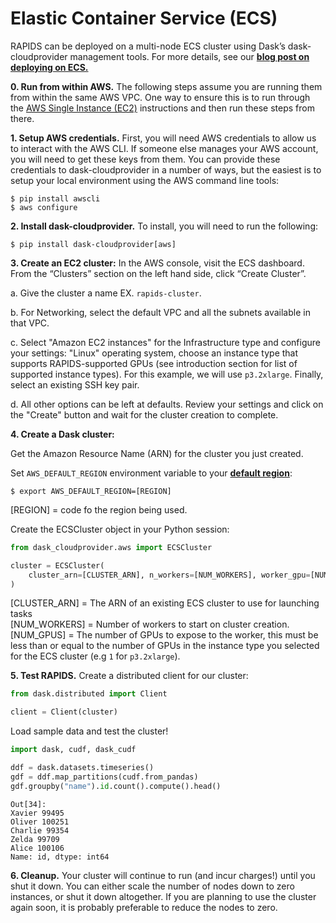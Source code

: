 # Elastic Container Service (ECS)

RAPIDS can be deployed on a multi-node ECS cluster using Dask’s
dask-cloudprovider management tools. For more details, see our **[blog post on
deploying on
ECS.](https://medium.com/rapids-ai/getting-started-with-rapids-on-aws-ecs-using-dask-cloud-provider-b1adfdbc9c6e)**

**0. Run from within AWS.** The following steps assume you are running them from
within the same AWS VPC. One way to ensure this is to run through the [AWS
Single Instance (EC2)](link) instructions and then run these steps from
there.

**1. Setup AWS credentials.** First, you will need AWS credentials to allow us
to interact with the AWS CLI. If someone else manages your AWS account, you will
need to get these keys from them. You can provide these credentials to
dask-cloudprovider in a number of ways, but the easiest is to setup your local
environment using the AWS command line tools:

```shell
$ pip install awscli
$ aws configure
```

**2. Install dask-cloudprovider.** To install, you will need to run the following:

```shell
$ pip install dask-cloudprovider[aws]
```

**3. Create an EC2 cluster:** In the AWS console, visit the ECS dashboard. From
the “Clusters” section on the left hand side, click “Create Cluster”.

a. Give the cluster a name EX. `rapids-cluster`.

b. For Networking, select the default VPC and all the subnets available in that VPC.

c. Select "Amazon EC2 instances" for the Infrastructure type and configure your settings: "Linux" operating system, choose an instance type that supports RAPIDS-supported GPUs (see introduction section for list of supported instance types). For this example, we will use `p3.2xlarge`. Finally, select an existing SSH key pair.

d. All other options can be left at defaults. Review your settings and click on the "Create" button and wait for the cluster creation to complete.

**4. Create a Dask cluster:**

Get the Amazon Resource Name (ARN) for the cluster you just created.

Set `AWS_DEFAULT_REGION` environment variable to your **[default region](https://docs.aws.amazon.com/AWSEC2/latest/UserGuide/using-regions-availability-zones.html#concepts-regions)**:

```shell
$ export AWS_DEFAULT_REGION=[REGION]
```

[REGION] = code fo the region being used.

Create the ECSCluster object in your Python session:

```python
from dask_cloudprovider.aws import ECSCluster

cluster = ECSCluster(
    cluster_arn=[CLUSTER_ARN], n_workers=[NUM_WORKERS], worker_gpu=[NUM_GPUS]
)
```

[CLUSTER_ARN] = The ARN of an existing ECS cluster to use for launching tasks <br />
[NUM_WORKERS] = Number of workers to start on cluster creation. <br />
[NUM_GPUS] = The number of GPUs to expose to the worker, this must be less than or equal to the number of GPUs in the instance type you selected for the ECS cluster (e.g `1` for `p3.2xlarge`).

**5. Test RAPIDS.** Create a distributed client for our cluster:

```python
from dask.distributed import Client

client = Client(cluster)
```

Load sample data and test the cluster!

```python
import dask, cudf, dask_cudf

ddf = dask.datasets.timeseries()
gdf = ddf.map_partitions(cudf.from_pandas)
gdf.groupby("name").id.count().compute().head()
```

```shell
Out[34]:
Xavier 99495
Oliver 100251
Charlie 99354
Zelda 99709
Alice 100106
Name: id, dtype: int64
```

**6. Cleanup.** Your cluster will continue to run (and incur charges!) until you
shut it down. You can either scale the number of nodes down to zero instances,
or shut it down altogether. If you are planning to use the cluster again soon,
it is probably preferable to reduce the nodes to zero.

```{relatedexamples}

```
